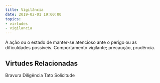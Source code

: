 ```yaml
---
title: Vigilância
date: 2019-02-01 19:00:00
topics:
- virtudes
- vigilancia
---
```


A ação ou o estado de manter-se atencioso ante o perigo ou as dificuldades
possíveis.
Comportamento vigilante; precaução, prudência.

## Virtudes Relacionadas
Bravura
Diligência
Tato
Solicitude

